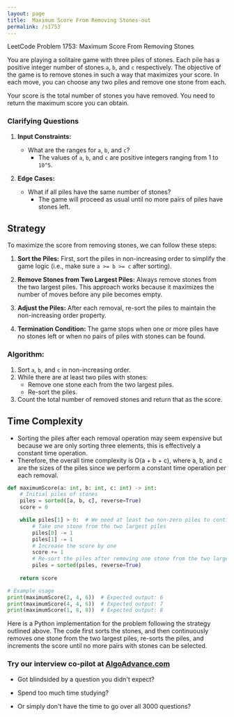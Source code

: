 ```yaml
---
layout: page
title:  Maximum Score From Removing Stones-out
permalink: /s1753
---
```


LeetCode Problem 1753: Maximum Score From Removing Stones

You are playing a solitaire game with three piles of stones. Each pile has a positive integer number of stones `a`, `b`, and `c` respectively. The objective of the game is to remove stones in such a way that maximizes your score. In each move, you can choose any two piles and remove one stone from each.

Your score is the total number of stones you have removed. You need to return the maximum score you can obtain.

### Clarifying Questions

1. **Input Constraints:**
   - What are the ranges for `a`, `b`, and `c`?
     - The values of `a`, `b`, and `c` are positive integers ranging from 1 to `10^5`.

2. **Edge Cases:**
   - What if all piles have the same number of stones?
     - The game will proceed as usual until no more pairs of piles have stones left.

## Strategy

To maximize the score from removing stones, we can follow these steps:

1. **Sort the Piles:** First, sort the piles in non-increasing order to simplify the game logic (i.e., make sure `a >= b >= c` after sorting).

2. **Remove Stones from Two Largest Piles:** Always remove stones from the two largest piles. This approach works because it maximizes the number of moves before any pile becomes empty.

3. **Adjust the Piles:** After each removal, re-sort the piles to maintain the non-increasing order property.

4. **Termination Condition:** The game stops when one or more piles have no stones left or when no pairs of piles with stones can be found.

### Algorithm:
1. Sort `a`, `b`, and `c` in non-increasing order.
2. While there are at least two piles with stones:
   - Remove one stone each from the two largest piles.
   - Re-sort the piles.
3. Count the total number of removed stones and return that as the score.

## Time Complexity

- Sorting the piles after each removal operation may seem expensive but because we are only sorting three elements, this is effectively a constant time operation.
- Therefore, the overall time complexity is O(a + b + c), where a, b, and c are the sizes of the piles since we perform a constant time operation per each removal.

```python
def maximumScore(a: int, b: int, c: int) -> int:
    # Initial piles of stones
    piles = sorted([a, b, c], reverse=True)
    score = 0

    while piles[1] > 0:  # We need at least two non-zero piles to continue
        # Take one stone from the two largest piles
        piles[0] -= 1
        piles[1] -= 1
        # Increase the score by one
        score += 1
        # Re-sort the piles after removing one stone from the two largest
        piles = sorted(piles, reverse=True)
    
    return score

# Example usage
print(maximumScore(2, 4, 6))  # Expected output: 6
print(maximumScore(4, 4, 6))  # Expected output: 7
print(maximumScore(1, 8, 8))  # Expected output: 8
```

Here is a Python implementation for the problem following the strategy outlined above. The code first sorts the stones, and then continuously removes one stone from the two largest piles, re-sorts the piles, and increments the score until no more pairs with stones can be selected.


### Try our interview co-pilot at [AlgoAdvance.com](https://algoAdvance.com)

- Got blindsided by a question you didn't expect?

- Spend too much time studying?

- Or simply don't have the time to go over all 3000 questions?

